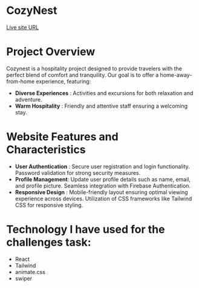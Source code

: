 # CozyNest
[Live site URL](https://cozy-nest-24822.web.app)

# Project Overview
Cozynest is a hospitality project designed to provide travelers with the perfect blend of comfort and tranquility. Our goal is to offer a home-away-from-home experience, featuring:
- **Diverse Experiences** : Activities and excursions for both relaxation and adventure.
- **Warm Hospitality** : Friendly and attentive staff ensuring a welcoming stay.
# Website Features and Characteristics
- **User Authentication** : Secure user registration and login functionality. Password validation for strong security measures.
- **Profile Management**: Update user profile details such as name, email, and profile picture. Seamless integration with Firebase Authentication.
- **Responsive Design** : Mobile-friendly layout ensuring optimal viewing experience across devices. Utilization of CSS frameworks like Tailwind CSS for responsive styling.
# Technology I have used for the challenges task:
- React
- Tailwind
- animate.css
- swiper

